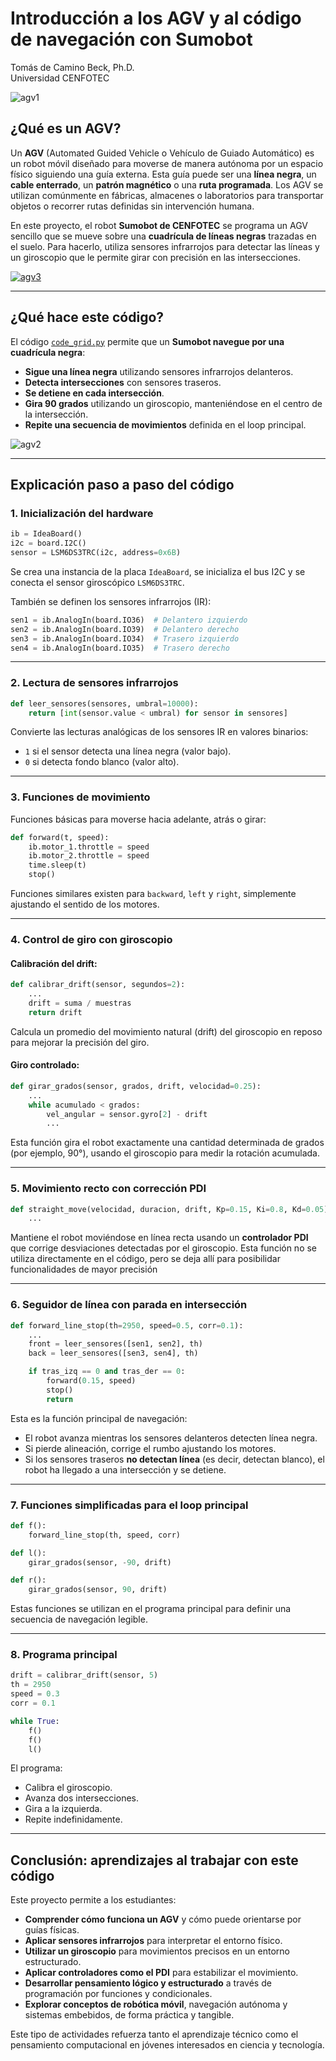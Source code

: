 # Introducción a los AGV y al código de navegación con Sumobot

Tomás de Camino Beck, Ph.D.  
Universidad CENFOTEC  

![agv1](https://github.com/Universidad-Cenfotec/Sumobot/blob/main/c%C3%B3digos_de_ejemplo/AGVs/Sumobot%20AGV1.png)


## ¿Qué es un AGV?

Un **AGV** (Automated Guided Vehicle o Vehículo de Guiado Automático) es un robot móvil diseñado para moverse de manera autónoma por un espacio físico siguiendo una guía externa. Esta guía puede ser una **línea negra**, un **cable enterrado**, un **patrón magnético** o una **ruta programada**. Los AGV se utilizan comúnmente en fábricas, almacenes o laboratorios para transportar objetos o recorrer rutas definidas sin intervención humana.

En este proyecto, el robot **Sumobot de CENFOTEC** se programa un AGV sencillo que se mueve sobre una **cuadrícula de líneas negras** trazadas en el suelo. Para hacerlo, utiliza sensores infrarrojos para detectar las líneas y un giroscopio que le permite girar con precisión en las intersecciones.

[![agv3](https://github.com/Universidad-Cenfotec/Sumobot/blob/main/c%C3%B3digos_de_ejemplo/AGVs/Sumobot%20AGV5.JPG)](https://drive.google.com/file/d/1jkeH9_rlwJXOZw-MmuL7ObS06lNQ4z1Q/view?usp=sharing)

---

## ¿Qué hace este código?

El código [`code_grid.py`](https://github.com/Universidad-Cenfotec/Sumobot/blob/main/c%C3%B3digos_de_ejemplo/AGVs/code_grid.py) permite que un **Sumobot navegue por una cuadrícula negra**:

- **Sigue una línea negra** utilizando sensores infrarrojos delanteros.
- **Detecta intersecciones** con sensores traseros.
- **Se detiene en cada intersección**.
- **Gira 90 grados** utilizando un giroscopio, manteniéndose en el centro de la intersección.
- **Repite una secuencia de movimientos** definida en el loop principal.

![agv2](https://github.com/Universidad-Cenfotec/Sumobot/blob/main/c%C3%B3digos_de_ejemplo/AGVs/Sumobot%20AGV4.JPG)

---

## Explicación paso a paso del código

### 1. Inicialización del hardware

```python
ib = IdeaBoard()
i2c = board.I2C()
sensor = LSM6DS3TRC(i2c, address=0x6B)
````

Se crea una instancia de la placa `IdeaBoard`, se inicializa el bus I2C y se conecta el sensor giroscópico `LSM6DS3TRC`.

También se definen los sensores infrarrojos (IR):

```python
sen1 = ib.AnalogIn(board.IO36)  # Delantero izquierdo
sen2 = ib.AnalogIn(board.IO39)  # Delantero derecho
sen3 = ib.AnalogIn(board.IO34)  # Trasero izquierdo
sen4 = ib.AnalogIn(board.IO35)  # Trasero derecho
```

---

### 2. Lectura de sensores infrarrojos

```python
def leer_sensores(sensores, umbral=10000):
    return [int(sensor.value < umbral) for sensor in sensores]
```

Convierte las lecturas analógicas de los sensores IR en valores binarios:

* `1` si el sensor detecta una línea negra (valor bajo).
* `0` si detecta fondo blanco (valor alto).

---

### 3. Funciones de movimiento

Funciones básicas para moverse hacia adelante, atrás o girar:

```python
def forward(t, speed):
    ib.motor_1.throttle = speed
    ib.motor_2.throttle = speed
    time.sleep(t)
    stop()
```

Funciones similares existen para `backward`, `left` y `right`, simplemente ajustando el sentido de los motores.

---

### 4. Control de giro con giroscopio

#### Calibración del drift:

```python
def calibrar_drift(sensor, segundos=2):
    ...
    drift = suma / muestras
    return drift
```

Calcula un promedio del movimiento natural (drift) del giroscopio en reposo para mejorar la precisión del giro.

#### Giro controlado:

```python
def girar_grados(sensor, grados, drift, velocidad=0.25):
    ...
    while acumulado < grados:
        vel_angular = sensor.gyro[2] - drift
        ...
```

Esta función gira el robot exactamente una cantidad determinada de grados (por ejemplo, 90°), usando el giroscopio para medir la rotación acumulada.

---

### 5. Movimiento recto con corrección PDI

```python
def straight_move(velocidad, duracion, drift, Kp=0.15, Ki=0.8, Kd=0.05):
    ...
```

Mantiene el robot moviéndose en línea recta usando un **controlador PDI** que corrige desviaciones detectadas por el giroscopio. Esta función no se utiliza directamente en el código, pero se deja allí para posibilidar funcionalidades de mayor precisión

---

### 6. Seguidor de línea con parada en intersección

```python
def forward_line_stop(th=2950, speed=0.5, corr=0.1):
    ...
    front = leer_sensores([sen1, sen2], th)
    back = leer_sensores([sen3, sen4], th)

    if tras_izq == 0 and tras_der == 0:
        forward(0.15, speed)
        stop()
        return
```

Esta es la función principal de navegación:

* El robot avanza mientras los sensores delanteros detecten línea negra.
* Si pierde alineación, corrige el rumbo ajustando los motores.
* Si los sensores traseros **no detectan línea** (es decir, detectan blanco), el robot ha llegado a una intersección y se detiene.

---

### 7. Funciones simplificadas para el loop principal

```python
def f():
    forward_line_stop(th, speed, corr)

def l():
    girar_grados(sensor, -90, drift)

def r():
    girar_grados(sensor, 90, drift)
```

Estas funciones se utilizan en el programa principal para definir una secuencia de navegación legible.

---

### 8. Programa principal

```python
drift = calibrar_drift(sensor, 5)
th = 2950
speed = 0.3
corr = 0.1

while True:
    f()
    f()
    l()
```

El programa:

* Calibra el giroscopio.
* Avanza dos intersecciones.
* Gira a la izquierda.
* Repite indefinidamente.

---

## Conclusión: aprendizajes al trabajar con este código

Este proyecto permite a los estudiantes:

* **Comprender cómo funciona un AGV** y cómo puede orientarse por guías físicas.
* **Aplicar sensores infrarrojos** para interpretar el entorno físico.
* **Utilizar un giroscopio** para movimientos precisos en un entorno estructurado.
* **Aplicar controladores como el PDI** para estabilizar el movimiento.
* **Desarrollar pensamiento lógico y estructurado** a través de programación por funciones y condicionales.
* **Explorar conceptos de robótica móvil**, navegación autónoma y sistemas embebidos, de forma práctica y tangible.

Este tipo de actividades refuerza tanto el aprendizaje técnico como el pensamiento computacional en jóvenes interesados en ciencia y tecnología.
